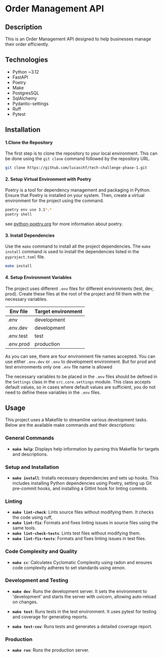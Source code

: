 # Order Management API 

## Description

This is an Order Management API designed to help businesses manage their order efficiently.


## Technologies

* Python ~3.12
* FastAPI
* Poetry
* Make
* PostgresSQL
* SqlAlchemy
* Pydantic-settings
* Ruff
* Pytest

## Installation

#### 1.Clone the Repository

The first step is to clone the repository to your local environment.
This can be done using the `git clone` command followed by the repository URL.

```bash
git clone https://github.com/lucaschf/tech-challenge-phase-1.git
```

#### 2. Setup Virtual Environment with Poetry

Poetry is a tool for dependency management and packaging in Python.
Ensure that Poetry is installed on your system.
Then, create a virtual environment for the project using the command.

```bash
poetry env use 3.1*.*
poetry shell
```

see [python-poetry.org](https://python-poetry.org/docs/configuration/) for more information
about poetry.

#### 3. Install Dependencies

Use the `make` command to install all the project dependencies.
The `make install` command is used to install the dependencies listed in the `pyproject.toml` file.

```bash 
make install
```

#### 4. Setup Environment Variables

The project uses different `.env` files for different environments (test, dev, prod).
Create these files at the root of the project and fill them with the necessary variables.

| Env file  | Target environment |
|-----------|--------------------|
| .env      | development        |
| .env.dev  | development        |
| .env.test | test               |
| .env.prod | production         |

As you can see, there are four environment file names accepted.
You can use either `.env.dev` or `.env` to development environment.
But for prod and test environments only one `.env` file name is allowed

The necessary variables
to be placed in the `.env` files should be defined in the `Settings` class in
the `src.core.settings` module.
This class accepts default values, so in cases where default values are sufficient, you do not
need to define these variables in the `.env` files.

## Usage

This project uses a Makefile to streamline various development tasks.
Below are the available make commands and their descriptions:

### General Commands

- **`make help`**: Displays help information by parsing this Makefile for targets and descriptions.

### Setup and Installation

- **`make install`**: Installs necessary dependencies and sets up hooks.
  This includes installing Python dependencies using Poetry,
  setting up Git pre-commit hooks, and installing a Gitlint hook for linting commits.

### Linting

- **`make lint-check`**: Lints source files without modifying them.
  It checks the code using ruff, 
- **`make lint-fix`**: Formats and fixes linting issues in source files using the same tools.
- **`make lint-check-tests`**: Lints test files without modifying them.
- **`make lint-fix-tests`**: Formats and fixes linting issues in test files.

### Code Complexity and Quality

- **`make cc`**: Calculates Cyclomatic Complexity using radon and ensures code complexity adheres to
  set standards using xenon.

### Development and Testing

- **`make dev`**: Runs the development server.
  It sets the environment to 'development' and starts
  the server with uvicorn, allowing auto-reload on changes.

- **`make test`**: Runs tests in the test environment.
  It uses pytest for testing and coverage for
  generating reports.

- **`make test-cov`**: Runs tests and generates a detailed coverage report.

### Production

- **`make run`**: Runs the production server.
